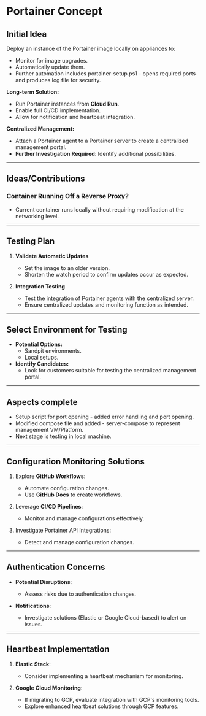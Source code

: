 # Portainer Concept

## Initial Idea
Deploy an instance of the Portainer image locally on appliances to:
- Monitor for image upgrades.
- Automatically update them.
- Further automation includes portainer-setup.ps1 - opens required ports and produces log file for security.

**Long-term Solution:**
- Run Portainer instances from **Cloud Run**.
- Enable full CI/CD implementation.
- Allow for notification and heartbeat integration.

**Centralized Management:**
- Attach a Portainer agent to a Portainer server to create a centralized management portal.
- **Further Investigation Required**: Identify additional possibilities.


---

## Ideas/Contributions

### Container Running Off a Reverse Proxy?
- Current container runs locally without requiring modification at the networking level.

---

## Testing Plan

1. **Validate Automatic Updates**
   - Set the image to an older version.
   - Shorten the watch period to confirm updates occur as expected.

2. **Integration Testing**
   - Test the integration of Portainer agents with the centralized server.
   - Ensure centralized updates and monitoring function as intended.

---

## Select Environment for Testing
- **Potential Options:**
  - Sandpit environments.
  - Local setups.
- **Identify Candidates:**
  - Look for customers suitable for testing the centralized management portal.

---

## Aspects complete

- Setup script for port opening - added error handling and port opening.
- Modified compose file and added - server-compose to represent management VM/Platform.
- Next stage is testing in local machine.


---

## Configuration Monitoring Solutions

1. Explore **GitHub Workflows**:
   - Automate configuration changes.
   - Use **GitHub Docs** to create workflows.

2. Leverage **CI/CD Pipelines**:
   - Monitor and manage configurations effectively.

3. Investigate Portainer API Integrations:
   - Detect and manage configuration changes.

---

## Authentication Concerns
- **Potential Disruptions**:
  - Assess risks due to authentication changes.

- **Notifications**:
  - Investigate solutions (Elastic or Google Cloud-based) to alert on issues.

---

## Heartbeat Implementation

1. **Elastic Stack**:
   - Consider implementing a heartbeat mechanism for monitoring.

2. **Google Cloud Monitoring**:
   - If migrating to GCP, evaluate integration with GCP's monitoring tools.
   - Explore enhanced heartbeat solutions through GCP features.
